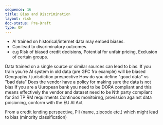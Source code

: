 ```yaml
---
sequence: 16
title: Bias and Discrimination
layout: risk
doc-status: Pre-Draft
type: OP
---
```


  - AI trained on historical/internet data may embed biases.  
  - Can lead to discriminatory outcomes.  
  - e.g Risk of biased credit decisions, Potential for unfair pricing, Exclusion of certain groups.  

Data trained on a single source or similar sources can lead to bias. 
If you train you're AI system in old data (pre GFC fro example) will be biased
Geography / jurisdiction prespective 
How do you define "good data" vs "bad data" 
Does the vendor have a policy for making sure the data is not bias 
If you are a Uuropean bank you need to be DORA compliant and this means effectively the vendor and dataset need to be Nth party compliant for 3rd TP RM requirments 
Continuos monitoirng, provission against data poisioning, conform with the EU AI Act 

From a credit lending perspective, PII (name, zipcode etc.) which might lead to bias (minority classification)
